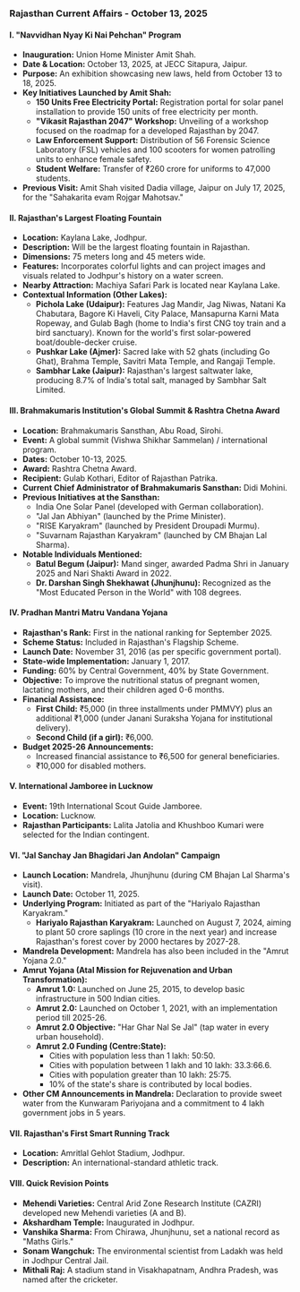 ### Rajasthan Current Affairs - October 13, 2025

#### **I. "Navvidhan Nyay Ki Nai Pehchan" Program**
*   **Inauguration:** Union Home Minister Amit Shah.
*   **Date & Location:** October 13, 2025, at JECC Sitapura, Jaipur.
*   **Purpose:** An exhibition showcasing new laws, held from October 13 to 18, 2025.
*   **Key Initiatives Launched by Amit Shah:**
    *   **150 Units Free Electricity Portal:** Registration portal for solar panel installation to provide 150 units of free electricity per month.
    *   **"Vikasit Rajasthan 2047" Workshop:** Unveiling of a workshop focused on the roadmap for a developed Rajasthan by 2047.
    *   **Law Enforcement Support:** Distribution of 56 Forensic Science Laboratory (FSL) vehicles and 100 scooters for women patrolling units to enhance female safety.
    *   **Student Welfare:** Transfer of ₹260 crore for uniforms to 47,000 students.
*   **Previous Visit:** Amit Shah visited Dadia village, Jaipur on July 17, 2025, for the "Sahakarita evam Rojgar Mahotsav."

#### **II. Rajasthan's Largest Floating Fountain**
*   **Location:** Kaylana Lake, Jodhpur.
*   **Description:** Will be the largest floating fountain in Rajasthan.
*   **Dimensions:** 75 meters long and 45 meters wide.
*   **Features:** Incorporates colorful lights and can project images and visuals related to Jodhpur's history on a water screen.
*   **Nearby Attraction:** Machiya Safari Park is located near Kaylana Lake.
*   **Contextual Information (Other Lakes):**
    *   **Pichola Lake (Udaipur):** Features Jag Mandir, Jag Niwas, Natani Ka Chabutara, Bagore Ki Haveli, City Palace, Mansapurna Karni Mata Ropeway, and Gulab Bagh (home to India's first CNG toy train and a bird sanctuary). Known for the world's first solar-powered boat/double-decker cruise.
    *   **Pushkar Lake (Ajmer):** Sacred lake with 52 ghats (including Go Ghat), Brahma Temple, Savitri Mata Temple, and Rangaji Temple.
    *   **Sambhar Lake (Jaipur):** Rajasthan's largest saltwater lake, producing 8.7% of India's total salt, managed by Sambhar Salt Limited.

#### **III. Brahmakumaris Institution's Global Summit & Rashtra Chetna Award**
*   **Location:** Brahmakumaris Sansthan, Abu Road, Sirohi.
*   **Event:** A global summit (Vishwa Shikhar Sammelan) / international program.
*   **Dates:** October 10-13, 2025.
*   **Award:** Rashtra Chetna Award.
*   **Recipient:** Gulab Kothari, Editor of Rajasthan Patrika.
*   **Current Chief Administrator of Brahmakumaris Sansthan:** Didi Mohini.
*   **Previous Initiatives at the Sansthan:**
    *   India One Solar Panel (developed with German collaboration).
    *   "Jal Jan Abhiyan" (launched by the Prime Minister).
    *   "RISE Karyakram" (launched by President Droupadi Murmu).
    *   "Suvarnam Rajasthan Karyakram" (launched by CM Bhajan Lal Sharma).
*   **Notable Individuals Mentioned:**
    *   **Batul Begum (Jaipur):** Mand singer, awarded Padma Shri in January 2025 and Nari Shakti Award in 2022.
    *   **Dr. Darshan Singh Shekhawat (Jhunjhunu):** Recognized as the "Most Educated Person in the World" with 108 degrees.

#### **IV. Pradhan Mantri Matru Vandana Yojana**
*   **Rajasthan's Rank:** First in the national ranking for September 2025.
*   **Scheme Status:** Included in Rajasthan's Flagship Scheme.
*   **Launch Date:** November 31, 2016 (as per specific government portal).
*   **State-wide Implementation:** January 1, 2017.
*   **Funding:** 60% by Central Government, 40% by State Government.
*   **Objective:** To improve the nutritional status of pregnant women, lactating mothers, and their children aged 0-6 months.
*   **Financial Assistance:**
    *   **First Child:** ₹5,000 (in three installments under PMMVY) plus an additional ₹1,000 (under Janani Suraksha Yojana for institutional delivery).
    *   **Second Child (if a girl):** ₹6,000.
*   **Budget 2025-26 Announcements:**
    *   Increased financial assistance to ₹6,500 for general beneficiaries.
    *   ₹10,000 for disabled mothers.

#### **V. International Jamboree in Lucknow**
*   **Event:** 19th International Scout Guide Jamboree.
*   **Location:** Lucknow.
*   **Rajasthan Participants:** Lalita Jatolia and Khushboo Kumari were selected for the Indian contingent.

#### **VI. "Jal Sanchay Jan Bhagidari Jan Andolan" Campaign**
*   **Launch Location:** Mandrela, Jhunjhunu (during CM Bhajan Lal Sharma's visit).
*   **Launch Date:** October 11, 2025.
*   **Underlying Program:** Initiated as part of the "Hariyalo Rajasthan Karyakram."
    *   **Hariyalo Rajasthan Karyakram:** Launched on August 7, 2024, aiming to plant 50 crore saplings (10 crore in the next year) and increase Rajasthan's forest cover by 2000 hectares by 2027-28.
*   **Mandrela Development:** Mandrela has also been included in the "Amrut Yojana 2.0."
*   **Amrut Yojana (Atal Mission for Rejuvenation and Urban Transformation):**
    *   **Amrut 1.0:** Launched on June 25, 2015, to develop basic infrastructure in 500 Indian cities.
    *   **Amrut 2.0:** Launched on October 1, 2021, with an implementation period till 2025-26.
    *   **Amrut 2.0 Objective:** "Har Ghar Nal Se Jal" (tap water in every urban household).
    *   **Amrut 2.0 Funding (Centre:State):**
        *   Cities with population less than 1 lakh: 50:50.
        *   Cities with population between 1 lakh and 10 lakh: 33.3:66.6.
        *   Cities with population greater than 10 lakh: 25:75.
        *   10% of the state's share is contributed by local bodies.
*   **Other CM Announcements in Mandrela:** Declaration to provide sweet water from the Kunwaram Pariyojana and a commitment to 4 lakh government jobs in 5 years.

#### **VII. Rajasthan's First Smart Running Track**
*   **Location:** Amritlal Gehlot Stadium, Jodhpur.
*   **Description:** An international-standard athletic track.

#### **VIII. Quick Revision Points**
*   **Mehendi Varieties:** Central Arid Zone Research Institute (CAZRI) developed new Mehendi varieties (A and B).
*   **Akshardham Temple:** Inaugurated in Jodhpur.
*   **Vanshika Sharma:** From Chirawa, Jhunjhunu, set a national record as "Maths Girls."
*   **Sonam Wangchuk:** The environmental scientist from Ladakh was held in Jodhpur Central Jail.
*   **Mithali Raj:** A stadium stand in Visakhapatnam, Andhra Pradesh, was named after the cricketer.